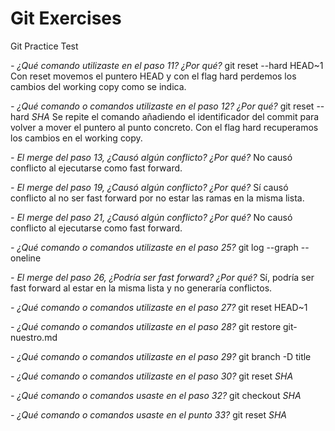 # Git Exercises
Git Practice Test

*- ¿Qué comando utilizaste en el paso 11? ¿Por qué?*
git reset --hard HEAD~1
Con reset movemos el puntero HEAD y con el flag hard perdemos los cambios del working copy como se indica.

*- ¿Qué comando o comandos utilizaste en el paso 12? ¿Por qué?*
git reset --hard *SHA*
Se repite el comando añadiendo el identificador del commit para volver a mover el puntero al punto concreto. Con el flag hard recuperamos los cambios en el working copy.

*- El merge del paso 13, ¿Causó algún conflicto? ¿Por qué?*
No causó conflicto al ejecutarse como fast forward.

*- El merge del paso 19, ¿Causó algún conflicto? ¿Por qué?*
Sí causó conflicto al no ser fast forward por no estar las ramas en la misma lista.

*- El merge del paso 21, ¿Causó algún conflicto? ¿Por qué?*
No causó conflicto al ejecutarse como fast forward.

*- ¿Qué comando o comandos utilizaste en el paso 25?*
git log --graph --oneline

*- El merge del paso 26, ¿Podría ser fast forward? ¿Por qué?*
Sí, podría ser fast forward al estar en la misma lista y no generaría conflictos.

*- ¿Qué comando o comandos utilizaste en el paso 27?*
git reset HEAD~1

*- ¿Qué comando o comandos utilizaste en el paso 28?*
git restore git-nuestro.md

*- ¿Qué comando o comandos utilizaste en el paso 29?*
git branch -D title

*- ¿Qué comando o comandos utilizaste en el paso 30?*
git reset *SHA*

*- ¿Qué comando o comandos usaste en el paso 32?*
git checkout *SHA*

*- ¿Qué comando o comandos usaste en el punto 33?*
git reset *SHA*

